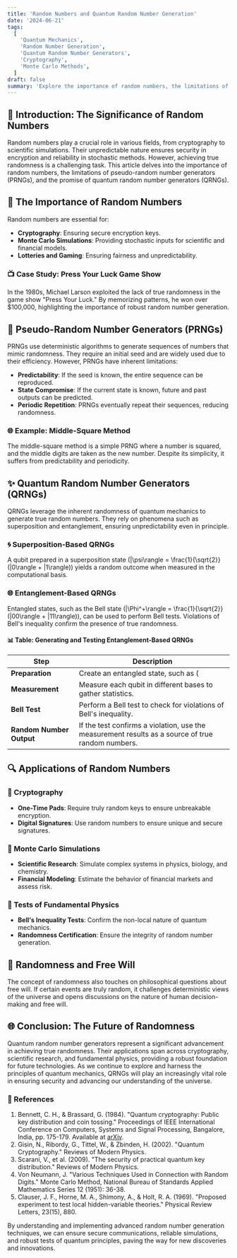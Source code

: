 ```yaml
---
title: 'Random Numbers and Quantum Random Number Generation'
date: '2024-06-21'
tags:
  [
    'Quantum Mechanics',
    'Random Number Generation',
    'Quantum Random Number Generators',
    'Cryptography',
    'Monte Carlo Methods',
  ]
draft: false
summary: 'Explore the importance of random numbers, the limitations of pseudo-random number generators, and the advances in quantum random number generation. Understand how true randomness is achieved and its applications in cryptography, fundamental physics tests, and Monte Carlo simulations.'
---
```


## 🎲 Introduction: The Significance of Random Numbers

Random numbers play a crucial role in various fields, from cryptography to scientific simulations. Their unpredictable nature ensures security in encryption and reliability in stochastic methods. However, achieving true randomness is a challenging task. This article delves into the importance of random numbers, the limitations of pseudo-random number generators (PRNGs), and the promise of quantum random number generators (QRNGs).

## 🔐 The Importance of Random Numbers

Random numbers are essential for:
- **Cryptography**: Ensuring secure encryption keys.
- **Monte Carlo Simulations**: Providing stochastic inputs for scientific and financial models.
- **Lotteries and Gaming**: Ensuring fairness and unpredictability.

### 📺 Case Study: Press Your Luck Game Show

In the 1980s, Michael Larson exploited the lack of true randomness in the game show "Press Your Luck." By memorizing patterns, he won over $100,000, highlighting the importance of robust random number generation.

## 🔢 Pseudo-Random Number Generators (PRNGs)

PRNGs use deterministic algorithms to generate sequences of numbers that mimic randomness. They require an initial seed and are widely used due to their efficiency. However, PRNGs have inherent limitations:
- **Predictability**: If the seed is known, the entire sequence can be reproduced.
- **State Compromise**: If the current state is known, future and past outputs can be predicted.
- **Periodic Repetition**: PRNGs eventually repeat their sequences, reducing randomness.

### 🌐 Example: Middle-Square Method

The middle-square method is a simple PRNG where a number is squared, and the middle digits are taken as the new number. Despite its simplicity, it suffers from predictability and periodicity.

## ✨ Quantum Random Number Generators (QRNGs)

QRNGs leverage the inherent randomness of quantum mechanics to generate true random numbers. They rely on phenomena such as superposition and entanglement, ensuring unpredictability even in principle.

### 🌀 Superposition-Based QRNGs

A qubit prepared in a superposition state \(|\psi\rangle = \frac{1}{\sqrt{2}} (|0\rangle + |1\rangle)\) yields a random outcome when measured in the computational basis.

### 🌐 Entanglement-Based QRNGs

Entangled states, such as the Bell state \(|\Phi^+\rangle = \frac{1}{\sqrt{2}} (|00\rangle + |11\rangle)\), can be used to perform Bell tests. Violations of Bell's inequality confirm the presence of true randomness.

#### 📊 Table: Generating and Testing Entanglement-Based QRNGs

| Step                     | Description                                                                                         |
|--------------------------|-----------------------------------------------------------------------------------------------------|
| **Preparation**          | Create an entangled state, such as \(|\Phi^+\rangle\).                                              |
| **Measurement**          | Measure each qubit in different bases to gather statistics.                                         |
| **Bell Test**            | Perform a Bell test to check for violations of Bell's inequality.                                   |
| **Random Number Output** | If the test confirms a violation, use the measurement results as a source of true random numbers.    |

## 🔍 Applications of Random Numbers

### 🔐 Cryptography

- **One-Time Pads**: Require truly random keys to ensure unbreakable encryption.
- **Digital Signatures**: Use random numbers to ensure unique and secure signatures.

### 🎲 Monte Carlo Simulations

- **Scientific Research**: Simulate complex systems in physics, biology, and chemistry.
- **Financial Modeling**: Estimate the behavior of financial markets and assess risk.

### 🌌 Tests of Fundamental Physics

- **Bell's Inequality Tests**: Confirm the non-local nature of quantum mechanics.
- **Randomness Certification**: Ensure the integrity of random number generation.

## 🧠 Randomness and Free Will

The concept of randomness also touches on philosophical questions about free will. If certain events are truly random, it challenges deterministic views of the universe and opens discussions on the nature of human decision-making and free will.

## 🌐 Conclusion: The Future of Randomness

Quantum random number generators represent a significant advancement in achieving true randomness. Their applications span across cryptography, scientific research, and fundamental physics, providing a robust foundation for future technologies. As we continue to explore and harness the principles of quantum mechanics, QRNGs will play an increasingly vital role in ensuring security and advancing our understanding of the universe.

### 📜 References

1. Bennett, C. H., & Brassard, G. (1984). "Quantum cryptography: Public key distribution and coin tossing." Proceedings of IEEE International Conference on Computers, Systems and Signal Processing, Bangalore, India, pp. 175-179. Available at [arXiv](https://arxiv.org/abs/2003.06557).
2. Gisin, N., Ribordy, G., Tittel, W., & Zbinden, H. (2002). "Quantum Cryptography." Reviews of Modern Physics.
3. Scarani, V., et al. (2009). "The security of practical quantum key distribution." Reviews of Modern Physics.
4. Von Neumann, J. "Various Techniques Used in Connection with Random Digits." Monte Carlo Method, National Bureau of Standards Applied Mathematics Series 12 (1951): 36-38.
5. Clauser, J. F., Horne, M. A., Shimony, A., & Holt, R. A. (1969). "Proposed experiment to test local hidden-variable theories." Physical Review Letters, 23(15), 880.

By understanding and implementing advanced random number generation techniques, we can ensure secure communications, reliable simulations, and robust tests of quantum principles, paving the way for new discoveries and innovations.